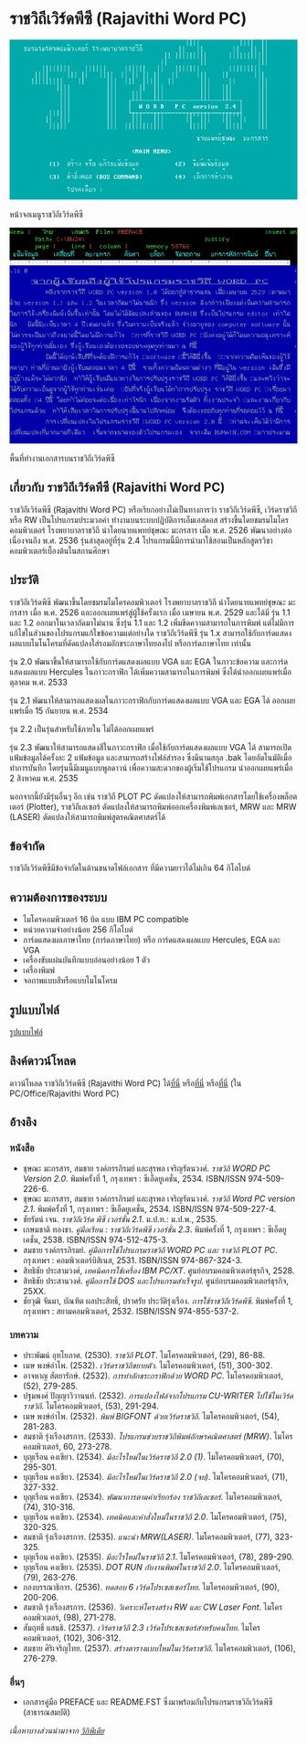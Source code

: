 # ราชวิถีเวิร์ดพีซี (Rajavithi Word PC)

![RW2.4_rw](./resources/rw2.4_rw.png)

หน้าจอเมนูราชวิถีเวิร์ดพีซี

![RW2.4_rwmain](./resources/rw2.4_rwmain.png)

พื้นที่ทำงานเอกสารบนราชวิถีเวิร์ดพีซี

## เกี่ยวกับ ราชวิถีเวิร์ดพีซี (Rajavithi Word PC)

ราชวิถีเวิร์ดพีซี (Rajavithi Word PC) หรือเรียกอย่างไม่เป็นทางการว่า ราชวิถีเวิร์ดพีซี, เวิร์ดราชวิถี หรือ RW เป็นโปรแกรมประมวลคำ ทำงานบนระบบปฏิบัติการเอ็มเอสดอส สร้างขึ้นโดยชมรมไมโครคอมพิวเตอร์ โรงพยาบาลราชวิถี นำโดยนายแพทย์ชุษณะ มะกรสาร เมื่อ พ.ศ. 2526 พัฒนาอย่างต่อเนื่องจนถึง พ.ศ. 2536 รุ่นล่าสุดอยู่ที่รุ่น 2.4 โปรแกรมนี้มีการนำมาใช้สอนเป็นหลักสูตรวิชาคอมพิวเตอร์เบื้องต้นในสถานศึกษา

## ประวัติ

ราชวิถีเวิร์ดพีซี พัฒนาขึ้นโดยชมรมไมโครคอมพิวเตอร์ โรงพยาบาลราชวิถี นำโดยนายแพทย์ชุษณะ มะกรสาร เมื่อ พ.ศ. 2526 และออกเผยแพร่สู่ผู้ใช้ครั้งแรก เมื่อ เมษายน พ.ศ. 2529 และได้มี รุ่น 1.1 และ 1.2 ออกมาในเวลาถัดมาไม่นาน ซึ่งรุ่น 1.1 และ 1.2 เพิ่มขีดความสามารถในการพิมพ์ แต่ไม่มีการแก้ไขในส่วนของโปรแกรมแก้ไขข้อความแต่อย่างใด
ราชวิถีเวิร์ดพีซี รุ่น 1.x สามารถใช้กับการ์ดแสดงผลแบบโมโนโครมที่ดัดแปลงใส่รอมอักขระภาษาไทยลงไป หรือการ์ดภาษาไทย เท่านั้น

รุ่น 2.0 พัฒนาขึ้นให้สามารถใช้กับการ์ดแสดงผลแบบ VGA และ EGA ในภาวะข้อความ และการ์ดแสดงผลแบบ Hercules ในภาวะกราฟิก ได้เพิ่มความสามารถในการพิมพ์ ซึ่งได้นำออกเผยแพร่เมื่อ ตุลาคม พ.ศ. 2533

รุ่น 2.1 พัฒนาให้สามารถแสดงผลในภาวะกราฟิกกับการ์ดแสดงผลแบบ VGA และ EGA ได้ ออกเผยแพร่เมื่อ 15 กันยายน พ.ศ. 2534

รุ่น 2.2 เป็นรุ่นสำหรับใช้ภายใน ไม่ได้ออกเผยแพร่

รุ่น 2.3 พัฒนาให้สามารถแสดงสีในภาวะกราฟิก เมื่อใช้กับการ์ดแสดงผลแบบ VGA ได้ สามารถเปิดแฟ้มข้อมูลได้ครั้งละ 2 แฟ้มข้อมูล และสามารถสร้างไฟล์สำรอง ซึ่งมีนามสกุล .bak โดยอัตโนมัติเมื่อทำการบันทึก โดยรุ่นนี้มีเมนูแบบพูลดาวน์ เพื่อความสะดวกของผู้เริ่มใช้โปรแกรม  นำออกเผยแพร่เมื่อ 2 สิงหาคม พ.ศ. 2535

นอกจากนี้ยังมีรุ่นอื่นๆ อีก เช่น ราชวิถี PLOT PC ดัดแปลงให้สามารถพิมพ์เอกสารโดยใช้เครื่องพล็อตเตอร์ (Plotter), ราชวิถีเลเซอร์ ดัดแปลงให้สามารถพิมพ์ออกเครื่องพิมพ์เลเซอร์, MRW และ MRW (LASER) ดัดแปลงให้สามารถพิมพ์สูตรคณิตศาสตร์ได้

## ข้อจำกัด

ราชวิถีเวิร์ดพีซีมีข้อจำกัดในด้านขนาดไฟล์เอกสาร ที่มีความยาวได้ไม่เกิน 64 กิโลไบต์

## ความต้องการของระบบ

* ไมโครคอมพิวเตอร์ 16 บิต แบบ IBM PC compatible
* หน่วยความจำอย่างน้อย 256 กิโลไบต์
* การ์ดแสดงผลภาษาไทย (การ์ดภาษาไทย) หรือ การ์ดแสดงผลแบบ Hercules, EGA และ VGA
* เครื่องขับแผ่นบันทึกแบบอ่อนอย่างน้อย 1 ตัว
* เครื่องพิมพ์
* จอภาพแบบสีหรือแบบโมโนโครม

## รูปแบบไฟล์

[รูปแบบไฟล์](fmt_Rajavithi_Word_PC.md)

## ลิงค์ดาวน์โหลด

ดาวน์โหลด ราชวิถีเวิร์ดพีซี (Rajavithi Word PC) ได้[ที่นี่](https://archive.org/details/rajavithi-word-pc)
หรือ[ที่นี่](https://archive.org/details/rajavithi-word)
หรือ[ที่นี่](https://mega.nz/folder/n9MDlbhB#33wlBLjLgh_tTo7NVkcxRQ) (ใน PC/Office/Rajavithi Word PC)

## อ้างอิง

### หนังสือ

* ชุษณะ มะกรสาร, สมชาย รงค์กรรภิรมย์ และสุรพล เจริญรัตนวงศ์. *ราชวิถี WORD PC Version 2.0*. พิมพ์ครั้งที่ 1, กรุงเทพฯ : ซีเอ็ดยูเคชั่น, 2534. ISBN/ISSN 974-509-226-6.
* ชุษณะ มะกรสาร, สมชาย รงค์กรรภิรมย์ และสุรพล เจริญรัตนวงศ์. *ราชวิถี Word PC version 2.1*. พิมพ์ครั้งที่ 1, กรุงเทพฯ : ซีเอ็ดยูเคชั่น, 2534. ISBN/ISSN 974-509-227-4.
* ชัยรัตน์ เจน. *ราชวิถีเวิร์ด พีซี เวอร์ชั่น 2.1*. ม.ป.ท.: ม.ป.พ., 2535.
* เกษมชาติ ทองชา. *คู่มือเรียน : ราชวิถีเวิร์ดพีซี เวอร์ชั่น 2.3*. พิมพ์ครั้งที่ 1, กรุงเทพฯ : ซีเอ็ดยูเคชั่น, 2538. ISBN/ISSN 974-512-475-3.
* สมชาย รงค์กรรภิรมย์. *คู่มือการใช้โปรแกรมราชวิถี WORD PC และ ราชวิถี PLOT PC*. กรุงเทพฯ : คอมพิวเตอร์บิสิเนส, 2531. ISBN/ISSN 974-867-324-3.
* สิทธิชัย ประสามวงศ์, *เทคนิคการใช้เครื่อง IBM PC/XT*. ศูนย์อบรมคอมพิวเตอร์ธุรกิจ, 2528. 
* สิทธิชัย ประสานวงศ์. *คู่มือการใช้ DOS และโปรแกรมสำเร็จรูป*. ศูนย์อบรมคอมพิวเตอร์ธุรกิจ, 25XX.
* ชัยวุฒิ จันมา, บัณฑิต ผลประสิทธิ์, ปราศรัย ประวัติรุ่งเรือง. *การใช้ราชวิถีเวิร์ดพีซี*. พิมพ์ครั้งที่ 1, กรุงเทพฯ : สยามคอมพิวเตอร์, 2532. ISBN/ISSN 974-855-537-2.

### บทความ

* ประพัฒน์ อุทโยภาศ. (2530). *ราชวิถี PLOT*. ไมโครคอมพิวเตอร์, (29), 86-88.
* เมษ พงษ์อำไพ. (2532). *เวิร์ดราชวิถีขยายตัว*. ไมโครคอมพิวเตอร์, (51), 300-302.
* อาจหาญ สัตยารักษ์. (2532). *การทำอักขระกราฟิกด้วย WORD PC*. ไมโครคอมพิวเตอร์, (52), 279-285.
* ปฐมพงศ์ ปัญญาวิวานนท์. (2532). *การแปลงไฟล์จากโปรแกรม CU-WRITER ไปใช้ในเวิร์ดราชวิถี*. ไมโครคอมพิวเตอร์, (53), 291-294.
* เมษ พงษ์อำไพ. (2532). *พิมพ์ BIGFONT ด้วยเวิร์ดราชวิถี*. ไมโครคอมพิวเตอร์, (54), 281-283.
* สมชาติ รุ่งเรืองสรการ. (2533). *โปรแกรมช่วยราชวิถีพิมพ์อักษรคณิตศาสตร์ (MRW)*. ไมโครคอมพิวเตอร์, 60, 273-278.
* บุญเรือน คงเขียว. (2534). *มีอะไรใหม่ในเวิร์ดราชวิถี 2.0 (1)*. ไมโครคอมพิวเตอร์, (70), 295-301.
* บุญเรือน คงเขียว. (2534). *มีอะไรใหม่ในเวิร์ดราชวิถี 2.0 (จบ)*. ไมโครคอมพิวเตอร์, (71), 327-332.
* บุญเรือน คงเขียว. (2534). *พัฒนาการตามคำเรียกร้อง ราชวิถีเลเซอร์*. ไมโครคอมพิวเตอร์, (74), 310-316.
* บุญเรือน คงเขียว. (2534). *เทคนิคและคำสั่งใหม่ในราชวิถี 2.0*. ไมโครคอมพิวเตอร์, (75), 320-325.
* สมชาติ รุ่งเรืองสรการ. (2535). *แนะนำ MRW(LASER)*. ไมโครคอมพิวเตอร์, (77), 323-325.
* บุญเรือน คงเขียว. (2535). *มีอะไรใหม่ในราชวิถี 2.1*. ไมโครคอมพิวเตอร์, (78), 289-290.
* บุญเรือน คงเขียว. (2535). *DOT RUN กับงานพิมพ์ในราชวิถี 2.0*. ไมโครคอมพิวเตอร์, (79), 263-276.
* กองบรรณาธิการ. (2536). *ทดสอบ 6 เวิร์ดโปรเซสเซอร์ไทย*. ไมโครคอมพิวเตอร์, (90), 200-206.
* สมชาติ รุ่งเรืองสรการ. (2536). *วิเคราะห์โครงสร้าง RW และ CW Laser Font*. ไมโครคอมพิวเตอร์, (98), 271-278.
* สัมฤทธิ์ แสนธิ. (2537). *เวิร์ดราชวิถี 2.3 เวิร์ดโปรเซสเซอร์สำหรับคนไทย*. ไมโครคอมพิวเตอร์, (102), 306-312.
* สมชาย ศิริเจริญไทย. (2537). *สร้างตารางแบบใหม่ในเวิร์ดราชวิถี*. ไมโครคอมพิวเตอร์, (106), 276-279.

### อื่นๆ

* เอกสารคู่มือ PREFACE และ README.FST ซึ่งมาพร้อมกับโปรแกรมราชวิถีเวิร์ดพีซี (สาธารณสมบัติ)

_เนื้อหาบางส่วนนำมาจาก [วิกิพีเดีย](https://th.wikipedia.org/wiki/%E0%B8%A3%E0%B8%B2%E0%B8%8A%E0%B8%A7%E0%B8%B4%E0%B8%96%E0%B8%B5%E0%B9%80%E0%B8%A7%E0%B8%B4%E0%B8%A3%E0%B9%8C%E0%B8%94%E0%B8%9E%E0%B8%B5%E0%B8%8B%E0%B8%B5)_
